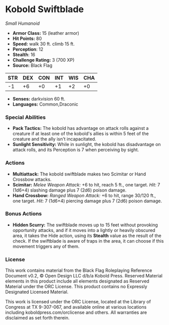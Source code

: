 # Kobold Swiftblade

*Small* *Humanoid*

- **Armor Class:** 15 (leather armor)
- **Hit Points:** 80 
- **Speed:** walk 30 ft. climb 15 ft.
- **Perception**: 12
- **Stealth**: 16
- **Challenge Rating:** 3 (700 XP)
- **Source:** Black Flag

| STR | DEX | CON | INT | WIS | CHA |
| --- | --- | --- | --- | --- | --- |
| -1 | +6 | +0 | +1 | +2 | +0 |

- **Senses:** darkvision 60 ft.
- **Languages:** Common,Draconic

### Special Abilities

- **Pack Tactics:** The kobold has advantage on attack rolls against a creature if at least one of the kobold's allies is within 5 feet of the creature and the ally isn't incapacitated.
- **Sunlight Sensitivity:** While in sunlight, the kobold has disadvantage on attack rolls, and its Perception is 7 when perceiving by sight.

### Actions

- **Multiattack:** The kobold swiftblade makes two Scimitar or Hand Crossbow attacks.
- **Scimitar:** _Melee Weapon Attack:_ +6 to hit, reach 5 ft., one target. _Hit:_ 7 (1d6+4) slashing damage plus 7 (2d6) poison damage.
- **Hand Crossbow:** _Ranged Weapon Attack:_ +6 to hit, range 30/120 ft., one target. _Hit:_ 7 (1d6+4) piercing damage plus 7 (2d6) poison damage.

### Bonus Actions

- **Hidden Scurry:** The swiftblade moves up to 15 feet without provoking opportunity attacks, and if it moves into a lightly or heavily obscured area, it takes the Hide action, using its **Stealth** value as the result of the check. If the swiftblade is aware of traps in the area, it can choose if this movement triggers any of them.


### License

This work contains material from the Black Flag Roleplaying Reference Document v0.2, © Open Design LLC d/b/a Kobold Press. Reserved Material elements in this product include all elements designated as Reserved Material under the ORC License. This product contains no Expressly Designated Licensed Material.

This work is licensed under the ORC License, located at the Library of Congress at TX 9-307-067, and available online at various locations including koboldpress.com/orclicense and others. All warranties are disclaimed as set forth therein.
